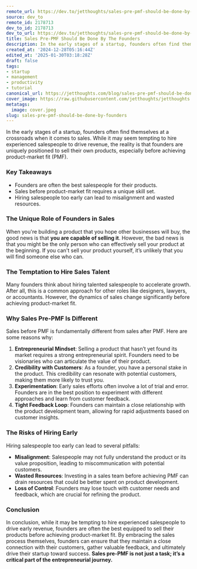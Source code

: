 ```yaml
---
remote_url: https://dev.to/jetthoughts/sales-pre-pmf-should-be-done-by-the-founders-99l
source: dev_to
remote_id: 2178713
dev_to_id: 2178713
dev_to_url: https://dev.to/jetthoughts/sales-pre-pmf-should-be-done-by-the-founders-99l
title: Sales Pre-PMF Should Be Done By The Founders
description: In the early stages of a startup, founders often find themselves at a crossroads when it comes to...
created_at: '2024-12-28T05:16:44Z'
edited_at: '2025-01-30T03:18:28Z'
draft: false
tags:
- startup
- management
- productivity
- tutorial
canonical_url: https://jetthoughts.com/blog/sales-pre-pmf-should-be-done-by-founders/
cover_image: https://raw.githubusercontent.com/jetthoughts/jetthoughts.github.io/master/content/blog/sales-pre-pmf-should-be-done-by-founders/cover.jpeg
metatags:
  image: cover.jpeg
slug: sales-pre-pmf-should-be-done-by-founders
---
```

In the early stages of a startup, founders often find themselves at a crossroads when it comes to sales. While it may seem tempting to hire experienced salespeople to drive revenue, the reality is that founders are uniquely positioned to sell their own products, especially before achieving product-market fit (PMF).

### Key Takeaways

*   Founders are often the best salespeople for their products.
*   Sales before product-market fit requires a unique skill set.
*   Hiring salespeople too early can lead to misalignment and wasted resources.

### The Unique Role of Founders in Sales

When you're building a product that you hope other businesses will buy, the good news is that **you are capable of selling it**. However, the bad news is that you might be the only person who can effectively sell your product at the beginning. If you can't sell your product yourself, it’s unlikely that you will find someone else who can.

### The Temptation to Hire Sales Talent

Many founders think about hiring talented salespeople to accelerate growth. After all, this is a common approach for other roles like designers, lawyers, or accountants. However, the dynamics of sales change significantly before achieving product-market fit.

### Why Sales Pre-PMF Is Different

Sales before PMF is fundamentally different from sales after PMF. Here are some reasons why:

1.  **Entrepreneurial Mindset**: Selling a product that hasn’t yet found its market requires a strong entrepreneurial spirit. Founders need to be visionaries who can articulate the value of their product.
2.  **Credibility with Customers**: As a founder, you have a personal stake in the product. This credibility can resonate with potential customers, making them more likely to trust you.
3.  **Experimentation**: Early sales efforts often involve a lot of trial and error. Founders are in the best position to experiment with different approaches and learn from customer feedback.
4.  **Tight Feedback Loop**: Founders can maintain a close relationship with the product development team, allowing for rapid adjustments based on customer insights.

### The Risks of Hiring Early

Hiring salespeople too early can lead to several pitfalls:

*   **Misalignment**: Salespeople may not fully understand the product or its value proposition, leading to miscommunication with potential customers.
*   **Wasted Resources**: Investing in a sales team before achieving PMF can drain resources that could be better spent on product development.
*   **Loss of Control**: Founders may lose touch with customer needs and feedback, which are crucial for refining the product.

### Conclusion

In conclusion, while it may be tempting to hire experienced salespeople to drive early revenue, founders are often the best equipped to sell their products before achieving product-market fit. By embracing the sales process themselves, founders can ensure that they maintain a close connection with their customers, gather valuable feedback, and ultimately drive their startup toward success. **Sales pre-PMF is not just a task; it’s a critical part of the entrepreneurial journey.**
